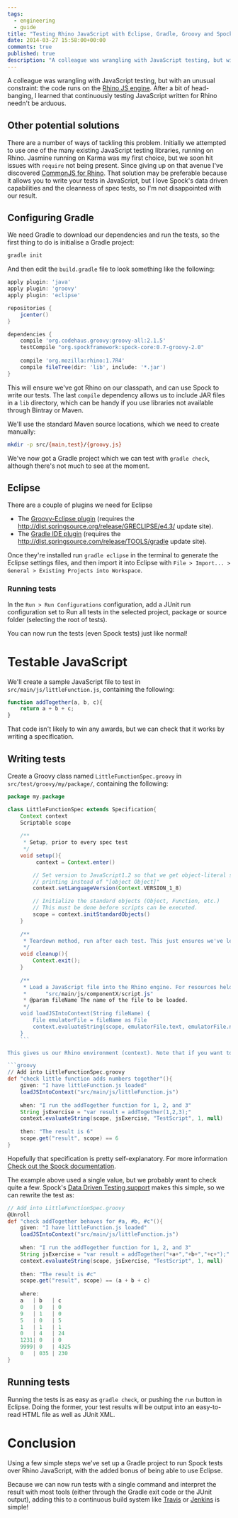 ```yaml
---
tags: 
  - engineering
  - guide
title: "Testing Rhino JavaScript with Eclipse, Gradle, Groovy and Spock"
date: 2014-03-27 15:58:00+00:00
comments: true
published: true
description: "A colleague was wrangling with JavaScript testing, but with an unusual constraint: the code runs on the Rhino JS engine. After a bit of head-banging, I learned that continuously testing JavaScript written for Rhino needn't be arduous."
---
```


A colleague was wrangling with JavaScript testing, but with an unusual constraint: the code runs on the [Rhino JS engine](https://developer.mozilla.org/en-US/docs/Rhino). After a bit of head-banging, I learned that continuously testing JavaScript written for Rhino needn't be arduous. 

## Other potential solutions

There are a number of ways of tackling this problem. Initially we attempted to use one of the many existing JavaScript testing libraries, running on Rhino. Jasmine running on Karma was my first choice, but we soon hit issues with `require` not being present. Since giving up on that avenue I've discovered [CommonJS for Rhino](http://www.angrycoding.com/2011/09/mozilla-rhino-commonjs-module-support.html). That solution may be preferable because it allows you to write your tests in JavaScript, but I love Spock's data driven capabilities and the cleanness of spec tests, so I'm not disappointed with our result.

## Configuring Gradle

We need Gradle to download our dependencies and run the tests, so the first thing to do is initialise a Gradle project:

``` bash
gradle init
```

And then edit the `build.gradle` file to look something like the following:

```groovy
apply plugin: 'java'
apply plugin: 'groovy'
apply plugin: 'eclipse'

repositories {
    jcenter()
}

dependencies {
    compile 'org.codehaus.groovy:groovy-all:2.1.5'
    testCompile "org.spockframework:spock-core:0.7-groovy-2.0" 
	
    compile 'org.mozilla:rhino:1.7R4'
    compile fileTree(dir: 'lib', include: '*.jar')
}
```

This will ensure we've got Rhino on our classpath, and can use Spock to write our tests. The last `compile` dependency allows us to include JAR files in a `lib` directory, which can be handy if you use libraries not available through Bintray or Maven.

We'll use the standard Maven source locations, which we need to create manually:

``` bash
mkdir -p src/{main,test}/{groovy,js}
```

We've now got a Gradle project which we can test with `gradle check`, although there's not much to see at the moment.

## Eclipse

There are a couple of plugins we need for Eclipse 

* The [Groovy-Eclipse plugin](http://groovy.codehaus.org/Eclipse+Plugin) (requires the http://dist.springsource.org/release/GRECLIPSE/e4.3/ update site).
* The [Gradle IDE plugin](https://github.com/spring-projects/eclipse-integration-gradle/) (requires the http://dist.springsource.com/release/TOOLS/gradle update site).

Once they're installed run `gradle eclipse` in the terminal to generate the Eclipse settings files, and then import it into Eclipse with `File > Import... > General > Existing Projects into Workspace`.

### Running tests

In the `Run > Run Configurations` configuration, add a JUnit run configuration set to Run all tests in the selected project, package or source folder (selecting the root of tests).

You can now run the tests (even Spock tests) just like normal!

# Testable JavaScript

We'll create a sample JavaScript file to test in `src/main/js/littleFunction.js`, containing the following:

```js
function addTogether(a, b, c){
	return a + b + c;
}
```

That code isn't likely to win any awards, but we can check that it works by writing a specification.

## Writing tests

Create a Groovy class named `LittleFunctionSpec.groovy` in `src/test/groovy/my/package/`, containing the following:

```groovy
package my.package

class LittleFunctionSpec extends Specification{
	Context context
	Scriptable scope
	
	/**
	 * Setup, prior to every spec test
	 */
	void setup(){
		 context = Context.enter()

		// Set version to JavaScript1.2 so that we get object-literal style
		// printing instead of "[object Object]"
		context.setLanguageVersion(Context.VERSION_1_8)

		// Initialize the standard objects (Object, Function, etc.)
		// This must be done before scripts can be executed.
		scope = context.initStandardObjects()
	}
	
	/**
	 * Teardown method, run after each test. This just ensures we've left the Rhino context.
	 */
	void cleanup(){
		Context.exit();
	}
	
	/**
	 * Load a JavaScript file into the Rhino engine. For resources held within the project you will probably want a filename like:
	 * 		"src/main/js/componentX/script.js"
	 * @param fileName The name of the file to be loaded.
	 */
	void loadJSIntoContext(String fileName) {
		File emulatorFile = fileName as File
		context.evaluateString(scope, emulatorFile.text, emulatorFile.name, 1, null)
	}
    ```

This gives us our Rhino environment (context). Note that if you want to use `XML` objects you'll need to use a context version > 1.7. All we need to do now is add a test:

```groovy
// Add into LittleFunctionSpec.groovy
def "check little function adds numbers together"(){
	given: "I have littleFunction.js loaded"
	loadJSIntoContext("src/main/js/littleFunction.js")
	
	when: "I run the addTogether function for 1, 2, and 3"
	String jsExercise = "var result = addTogether(1,2,3);"
	context.evaluateString(scope, jsExercise, "TestScript", 1, null)
	
	then: "The result is 6"
	scope.get("result", scope) == 6
}
```

Hopefully that specification is pretty self-explanatory. For more information [Check out the Spock documentation](http://spock-framework.readthedocs.org/en/latest/).

The example above used a single value, but we probably want to check quite a few. Spock's [Data Driven Testing support](http://spock-framework.readthedocs.org/en/latest/data_driven_testing.html) makes this simple, so we can rewrite the test as:

```groovy
// Add into LittleFunctionSpec.groovy
@Unroll
def "check addTogether behaves for #a, #b, #c"(){
	given: "I have littleFunction.js loaded"
	loadJSIntoContext("src/main/js/littleFunction.js")
	
	when: "I run the addTogether function for 1, 2, and 3"
	String jsExercise = "var result = addTogether("+a+","+b+","+c+");"
	context.evaluateString(scope, jsExercise, "TestScript", 1, null)
	
	then: "The result is #c"
	scope.get("result", scope) == (a + b + c)
	
	where:
	a   | b   | c
	0   | 0   | 0
	9   | 1   | 0
	5   | 0   | 5
	1   | 1   | 1
	0   | 4   | 24
	1231| 0   | 0
	9999| 0   | 4325
	0   | 035 | 230
}
```

## Running tests

Running the tests is as easy as `gradle check`, or pushing the `run` button in Eclipse. Doing the former, your test results will be output into an easy-to-read HTML file as well as JUnit XML.

# Conclusion

Using a few simple steps we've set up a Gradle project to run Spock tests over Rhino JavaScript, with the added bonus of being able to use Eclipse. 

Because we can now run tests with a single command and interpret the result with most tools (either through the Gradle exit code or the JUnit output), adding this to a continuous build system like [Travis](http://travis-ci.org) or [Jenkins](http://jenkins-ci.org/) is simple! 
